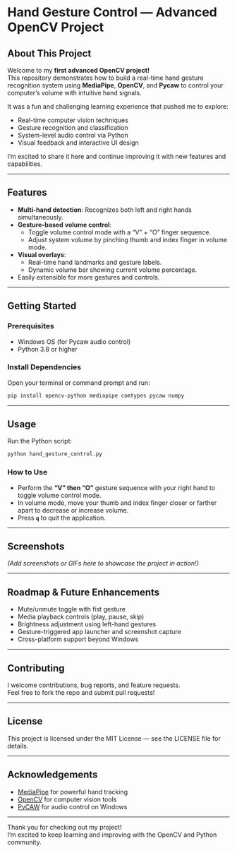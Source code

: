 

# Hand Gesture Control — Advanced OpenCV Project


## About This Project

Welcome to my **first advanced OpenCV project!**  
This repository demonstrates how to build a real-time hand gesture recognition system using **MediaPipe**, **OpenCV**, and **Pycaw** to control your computer’s volume with intuitive hand signals.

It was a fun and challenging learning experience that pushed me to explore:

- Real-time computer vision techniques  
- Gesture recognition and classification  
- System-level audio control via Python  
- Visual feedback and interactive UI design  

I’m excited to share it here and continue improving it with new features and capabilities.

---

## Features

- **Multi-hand detection**: Recognizes both left and right hands simultaneously.  
- **Gesture-based volume control**:  
  - Toggle volume control mode with a “V” + “O” finger sequence.  
  - Adjust system volume by pinching thumb and index finger in volume mode.  
- **Visual overlays**:  
  - Real-time hand landmarks and gesture labels.  
  - Dynamic volume bar showing current volume percentage.  
- Easily extensible for more gestures and controls.

---

## Getting Started

### Prerequisites

- Windows OS (for Pycaw audio control)  
- Python 3.8 or higher

### Install Dependencies

Open your terminal or command prompt and run:

```bash
pip install opencv-python mediapipe comtypes pycaw numpy
```

---

## Usage

Run the Python script:

```bash
python hand_gesture_control.py
```

### How to Use

- Perform the **“V” then “O”** gesture sequence with your right hand to toggle volume control mode.  
- In volume mode, move your thumb and index finger closer or farther apart to decrease or increase volume.  
- Press **`q`** to quit the application.

---

## Screenshots

*(Add screenshots or GIFs here to showcase the project in action!)*

---

## Roadmap & Future Enhancements

- Mute/unmute toggle with fist gesture  
- Media playback controls (play, pause, skip)  
- Brightness adjustment using left-hand gestures  
- Gesture-triggered app launcher and screenshot capture  
- Cross-platform support beyond Windows  

---

## Contributing

I welcome contributions, bug reports, and feature requests.  
Feel free to fork the repo and submit pull requests!

---

## License

This project is licensed under the MIT License — see the LICENSE file for details.

---

## Acknowledgements

- [MediaPipe](https://mediapipe.dev/) for powerful hand tracking  
- [OpenCV](https://opencv.org/) for computer vision tools  
- [PyCAW](https://github.com/AndreMiras/pycaw) for audio control on Windows  

---

Thank you for checking out my project!  
I’m excited to keep learning and improving with the OpenCV and Python community.
